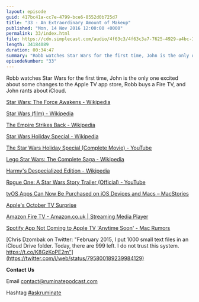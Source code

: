 ```yaml
---
layout: episode
guid: 417bc41a-cc7e-4799-bce6-8552d0b725d7
title: "33 - An Extraordinary Amount of Makeup"
published: "Mon, 14 Nov 2016 12:00:00 +0000"
permalink: 33/index.html
file: https://cdn.simplecast.com/audio/4f63c3/4f63c3a7-7625-4929-a4bc-1ef4cdcbca06/a998068a-f736-455a-bd0e-28400b191cc2/b6ce9e9a_tc.mp3?aid=rss_feed&feed=7Rzwf7P6
length: 34184089
duration: 00:34:47
summary: "Robb watches Star Wars for the first time, John is the only one excited about some changes to the Apple TV app store, Robb buys a Fire TV, and John rants about iCloud."
episodeNumber: "33"
---
```


Robb watches Star Wars for the first time, John is the only one excited about some changes to the Apple TV app store, Robb buys a Fire TV, and John rants about iCloud.

[Star Wars: The Force Awakens - Wikipedia](https://en.wikipedia.org/wiki/Star_Wars:_The_Force_Awakens)

[Star Wars (film) - Wikipedia](https://en.wikipedia.org/wiki/Star_Wars_(film))

[The Empire Strikes Back - Wikipedia](https://en.wikipedia.org/wiki/The_Empire_Strikes_Back)

[Star Wars Holiday Special - Wikipedia](https://en.wikipedia.org/wiki/Star_Wars_Holiday_Special)

[The Star Wars Holiday Special (Complete Movie) - YouTube](https://www.youtube.com/watch?v=S3a5j8PgQxg)

[Lego Star Wars: The Complete Saga - Wikipedia](https://en.wikipedia.org/wiki/Lego_Star_Wars:_The_Complete_Saga)

[Harmy's Despecialized Edition - Wikipedia](https://en.wikipedia.org/wiki/Harmy%27s_Despecialized_Edition)

[Rogue One: A Star Wars Story Trailer (Official) - YouTube](https://www.youtube.com/watch?v=frdj1zb9sMY)

[tvOS Apps Can Now Be Purchased on iOS Devices and Macs – MacStories](https://www.macstories.net/news/tvos-apps-can-now-be-purchased-on-ios-devices-and-macs/)

[Apple's October TV Surprise](http://joe-steel.com/2016-10-28-Apples-October-TV-Surprise.html)

[Amazon Fire TV - Amazon.co.uk | Streaming Media Player](https://www.amazon.co.uk/Amazon-Fire-TV-4K-Ultra/dp/B00UH2O6T2)

[Spotify App Not Coming to Apple TV 'Anytime Soon' - Mac Rumors](http://www.macrumors.com/2016/10/18/spotify-not-expect-tvos-app/)

[Chris Dzombak on Twitter: "February 2015, I put 1000 small text files in an iCloud Drive folder. Today, there are 999 left. I do not trust this system. https://t.co/K8GzKoPE2m"](https://twitter.com/i/web/status/795800189239984129)

**Contact Us**

Email [contact@ruminatepodcast.com](mailto:contact@ruminatepodcast.com)

Hashtag [#askruminate](https://twitter.com/search?q=askruminate)
